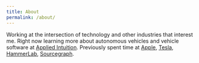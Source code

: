 ```yaml
---
title: About
permalink: /about/
---
```


Working at the intersection of technology and other industries that interest me. Right now learning more about autonomous vehicles and vehicle software at <a href="https://applied.co">Applied Intuition</a>. Previously spent time at <a href="https://apple.com">Apple</a>, <a href="https://tesla.com">Tesla</a>, <a href="https://hammberlab.org">HammerLab</a>, <a href="htps://sourcegraph.com">Sourcegraph</a>. 